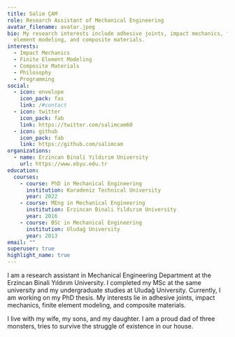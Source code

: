 ```yaml
---
title: Salim ÇAM
role: Research Assistant of Mechanical Engineering
avatar_filename: avatar.jpeg
bio: My research interests include adhesive joints, impact mechanics, finite
  element modeling, and composite materials.
interests:
  - Impact Mechanics
  - Finite Element Modeling
  - Composite Materials
  - Philosophy
  - Programming
social:
  - icon: envelope
    icon_pack: fas
    link: /#contact
  - icon: twitter
    icon_pack: fab
    link: https://twitter.com/salimcam60
  - icon: github
    icon_pack: fab
    link: https://github.com/salimcam
organizations:
  - name: Erzincan Binali Yıldırım University
    url: https://www.ebyu.edu.tr
education:
  courses:
    - course: PhD in Mechanical Engineering
      institution: Karadeniz Technical University
      year: 2022
    - course: MEng in Mechanical Engineering
      institution: Erzincan Binali Yıldırım University
      year: 2016
    - course: BSc in Mechanical Engineering
      institution: Uludağ University
      year: 2013
email: ""
superuser: true
highlight_name: true
---
```


I am a research assistant in Mechanical Engineering Department at the Erzincan Binali Yıldırım University. I completed my MSc at the same university and my undergraduate studies at Uludağ University. Currently, I am working on my PhD thesis. My interests lie in adhesive joints, impact mechanics, finite element modeling, and composite materials.

I live with my wife, my sons, and my daughter. I am a proud dad of three monsters, tries to survive the struggle of existence in our house.
